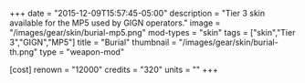 +++
date = "2015-12-09T15:57:45-05:00"
description = "Tier 3 skin available for the MP5 used by GIGN operators."
image = "/images/gear/skin/burial-mp5.png"
mod-types = "skin"
tags = ["skin","Tier 3","GIGN","MP5"]
title = "Burial"
thumbnail = "/images/gear/skin/burial-th.png"
type = "weapon-mod"

[cost]
  renown = "12000"
  credits = "320"
  units = ""
+++
